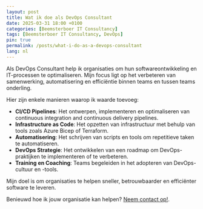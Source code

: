 ```yaml
---
layout: post
title: Wat ik doe als DevOps Consultant
date: 2025-03-31 18:00 +0100
categories: [Beemsterboer IT Consultancy]
tags: [Beemsterboer IT Consultancy, DevOps]
pin: true
permalink: /posts/what-i-do-as-a-devops-consultant
lang: nl
---
```


Als DevOps Consultant help ik organisaties om hun softwareontwikkeling en IT-processen te optimaliseren. Mijn focus ligt op het verbeteren van samenwerking, automatisering en efficiëntie binnen teams en tussen
teams onderling. 

Hier zijn enkele manieren waarop ik waarde toevoeg:

- **CI/CD Pipelines**: Het ontwerpen, implementeren en optimaliseren van continuous integration and continuous delivery pipelines.
- **Infrastructure as Code**: Het opzetten van infrastructuur met behulp van tools zoals Azure Bicep of Terraform.
- **Automatisering**: Het schrijven van scripts en tools om repetitieve taken te automatiseren.
- **DevOps Strategie**: Het ontwikkelen van een roadmap om DevOps-praktijken te implementeren of te verbeteren.
- **Training en Coaching**: Teams begeleiden in het adopteren van DevOps-cultuur en -tools.

Mijn doel is om organisaties te helpen sneller, betrouwbaarder en efficiënter software te leveren. 

Benieuwd hoe ik jouw organisatie kan helpen? [Neem contact op!](mailto:info@mikebeemsterboer.nl).